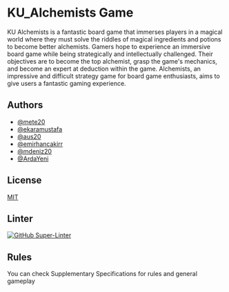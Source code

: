 # KU_Alchemists Game

KU Alchemists is a fantastic board game that immerses players in a magical world
where they must solve the riddles of magical ingredients and potions to become better
alchemists. Gamers hope to experience an immersive board game while being
strategically and intellectually challenged. Their objectives are to become the top
alchemist, grasp the game's mechanics, and become an expert at deduction within the
game. Alchemists, an impressive and difficult strategy game for board game
enthusiasts, aims to give users a fantastic gaming experience.


## Authors

- [@mete20](https://www.github.com/mete20)
- [@ekaramustafa](https://www.github.com/ekaramustafa)
- [@aus20](https://www.github.com/aus20)
- [@emirhancakirr](https://www.github.com/emirhancakirr)
- [@mdeniz20](https://www.github.com/mdeniz20)
- [@ArdaYeni](https://www.github.com/ArdaYeni)



## License

[MIT](https://choosealicense.com/licenses/mit/)

## Linter

[![GitHub Super-Linter](https://github.com/KU-Comp302-CizikCizik/KU_Alchemists/actions/workflows/super-linter.yml/badge.svg)](https://github.com/marketplace/actions/super-linter)

## Rules
You can check Supplementary Specifications for rules and general gameplay
